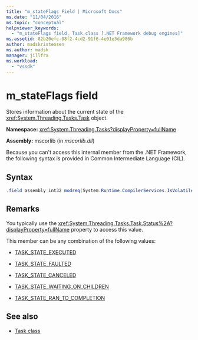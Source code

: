 ```yaml
---
title: "m_stateFlags Field | Microsoft Docs"
ms.date: "11/04/2016"
ms.topic: "conceptual"
helpviewer_keywords:
  - "m_stateFlags field, Task class [.NET Framework debug engines]"
ms.assetid: 82b20efc-08f2-4cd2-91f6-4e01e3da906b
author: madskristensen
ms.author: madsk
manager: jillfra
ms.workload:
  - "vssdk"
---
```

# m_stateFlags field
Stores information about the current state of the <xref:System.Threading.Tasks.Task> object.

 **Namespace:** <xref:System.Threading.Tasks?displayProperty=fullName>

 **Assembly:** mscorlib (in *mscorlib.dll*)

 Because you can't access this internal member from the .NET Framework, the following syntax is provided in Common Intermediate Language (CIL).

## Syntax

```csharp
.field assembly int32 modreq(System.Runtime.CompilerServices.IsVolatile) m_stateFlags
```

## Remarks
 You typically use the <xref:System.Threading.Tasks.Task.Status%2A?displayProperty=fullName> property to access this value.

 This member can be any combination of the following values:

- [TASK_STATE_EXECUTED](../../extensibility/debugger/task-state-executed-field.md)

- [TASK_STATE_FAULTED](../../extensibility/debugger/task-state-faulted-field.md)

- [TASK_STATE_CANCELED](../../extensibility/debugger/task-state-canceled-field.md)

- [TASK_STATE_WAITING_ON_CHILDREN](../../extensibility/debugger/task-state-waiting-on-children-field.md)

- [TASK_STATE_RAN_TO_COMPLETION](../../extensibility/debugger/task-state-ran-to-completion-field.md)

## See also
- [Task class](../../extensibility/debugger/task-class-internal-members.md)